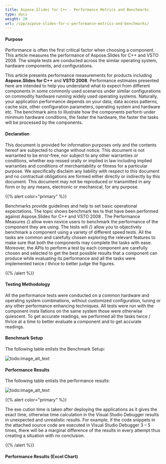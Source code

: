 ```yaml
---
title: Aspose.Slides for C++ - Performance Metrics and Benchmarks
type: docs
weight: 20
url: /cpp/aspose-slides-for-c-performance-metrics-and-benchmarks/
---
```


#### **Purpose**
Performance is often the first critical factor when choosing a component. This article measures the performance of Aspose.Slides for C++ and VSTO 2008. The simple tests are conducted across the similar operating system, hardware components, and configurations. 


This article presents performance measurements for products including **Aspose.Slides for C++** and **VSTO 2008**. Performance estimates presented here are intended to help you understand what to expect from different components in some commonly used scenarios under similar configurations on commodity hardware running widely used operating systems. Naturally, your application performance depends on your data, data access patterns, cache size, other configuration parameters, operating system and hardware etc. The benchmark aims to illustrate how the components perform under minimum hardware conditions, the faster the hardware, the faster the tasks will be processed by the components. 
#### **Declaration**
This document is provided for information purposes only and the contents hereof are subjected to change without notice. This document is not warranted to be error-free, nor subject to any other warranties or conditions, whether exp ressed orally or implied in law including implied warranties and conditions of merchantability or fitness for a particular purpose. We specifically disclaim any liability with respect to this document and no contractual obligations are formed either directly or indirectly by this document. This document may not be reproduced or transmitted in any form or by any means, electronic or mechanical, for any purpose. 

{{% alert color="primary" %}} 

Benchmarks provide guidelines and help to set basic operational expectations. The topic shows benchmark tes ts that have been performed against Aspose.Slides for C++ and VSTO 2008 . The Performance Measures *{*} allow even novice users to benchmark the performance of the component they are using. The tests will *{*} allow you to objectively benchmark a component using a variety of different speed tests. All the tasks are common and carefully chosen exploring the relevant features to make sure that both the components may complete the tasks with ease. Moreover, the APIs to perform a test by each component are carefully chosen and selected to get the best possible results that a component can produce while evaluating its performance and all the tasks were implemented twice / thrice to better judge the figures. 

{{% /alert %}} 
#### **Testing Methodology**
All the performance tests were conducted on a common hardware and operating system combinations, without customized configuration, tuning or any other performance enhancing techniques. All tests were run with the component insta llations on the same system those were otherwise quiescent. To get accurate readings, we performed all the tasks twice / thrice at a time to better evaluate a component and to get accurate readings. 
#### **Benchmark Setup**
The following table enlists the Benchmark Setup: 

![todo:image_alt_text](/plugins/servlet/confluence/placeholder/unknown-attachment)
#### **Performance Results**
The following table enlists the performance results: 

![todo:image_alt_text](/plugins/servlet/confluence/placeholder/unknown-attachment)

{{% alert color="primary" %}} 

The exe cution time is taken after deploying the applications as it gives the exact time, otherwise time calculation in the Visual Studio Debugger results in unexpected and unrealistic results. For example, if the code snippets in the attached source code are executed in Visual Studio Debugger 3 – 5 times, there will be a marginal difference of the results in every attempt thus creating a situation with no conclusion. 

{{% /alert %}} 
#### **Performance Results (Excel Chart)**

